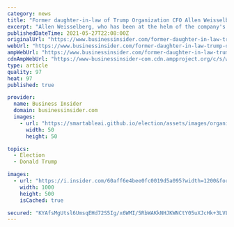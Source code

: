 ```yaml
---
category: news
title: "Former daughter-in-law of Trump Organization CFO Allen Weisselberg says that he's evicting her as retribution for speaking out"
excerpt: "Allen Weisselberg, who has been at the helm of the company's finances for four decades, is a key focus of the criminal inquiry into the Trump Org."
publishedDateTime: 2021-05-27T22:08:00Z
originalUrl: "https://www.businessinsider.com/former-daughter-in-law-trump-org-cfo-says-being-evicted-2021-5"
webUrl: "https://www.businessinsider.com/former-daughter-in-law-trump-org-cfo-says-being-evicted-2021-5"
ampWebUrl: "https://www.businessinsider.com/former-daughter-in-law-trump-org-cfo-says-being-evicted-2021-5?amp"
cdnAmpWebUrl: "https://www-businessinsider-com.cdn.ampproject.org/c/s/www.businessinsider.com/former-daughter-in-law-trump-org-cfo-says-being-evicted-2021-5?amp"
type: article
quality: 97
heat: 97
published: true

provider:
  name: Business Insider
  domain: businessinsider.com
  images:
    - url: "https://smartableai.github.io/election/assets/images/organizations/businessinsider.com-50x50.jpg"
      width: 50
      height: 50

topics:
  - Election
  - Donald Trump

images:
  - url: "https://i.insider.com/60aff6e4bee0fc0019d5a095?width=1200&format=jpeg"
    width: 1000
    height: 500
    isCached: true

secured: "KYAfsMgUtsl6UmsqEHd72S5Ig/x6WMI/5RbWAKkNHJKWNCtY05uXJcHk+3LVLoiDWMTukblhwPBbjCqbST813/vKAdh8ehxdk5NesJOe8mjR+k2f8mlVLAgbcykNep9cykPmLuUjrSBuNgAjXXFPVyEbLs8K+z4qQi5sPVwst90XF8kBrJwPvIB8Rvvj5b0tH59jdzUQfoHi6oDIb/8dgNWHfrLy5X7bbgO4wTpoyLV3OjM/ClwJdvmDrbh93mIMhfLvDcTN3P3qZybq6I3PGsgIx+Z+eII1GEso4QZ6BvzZ4f2qvXfJrQuM2oL30jU2Lmo3YI4adC4UEaiyrcVn9iCNWdDppB8OUwvmxAiaRmA=;AvkeG32AOao94iCoThXUQg=="
---
```


